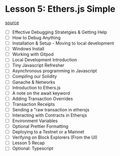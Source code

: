 # Lesson 5: Ethers.js Simple 
[source](https://www.youtube.com/watch?v=gyMwXuJrbJQ&t=19842s)
- [ ] Effective Debugging Stratetgies & Getting Help
- [ ] How to Debug Anything
- [ ] Installation & Setup - Moving to local development
- [ ] Windows Install
- [ ] Working with Gitpod
- [ ] Local Development Introduction
- [ ] Tiny Javascript Refresher
- [ ] Asynchronous programming in Javascript
- [ ] Compiling our Solidity
- [ ] Ganache & Networks
- [ ] Introduction to Ethers.js
- [ ] A note on the await keyword
- [ ] Adding Transaction Overrides
- [ ] Transaction Receipts
- [ ] Sending a "raw transaction in ethersjs
- [ ] Interacting with Contracts in Ethersjs
- [ ] Environment Variables
- [ ] Optional Prettier Formatting
- [ ] Deploying to a Testnet or a Mainnet
- [ ] Verifying on Block Explorers (From the UI)
- [ ] Lesson 5 Recap
- [ ] Optional: Typescript